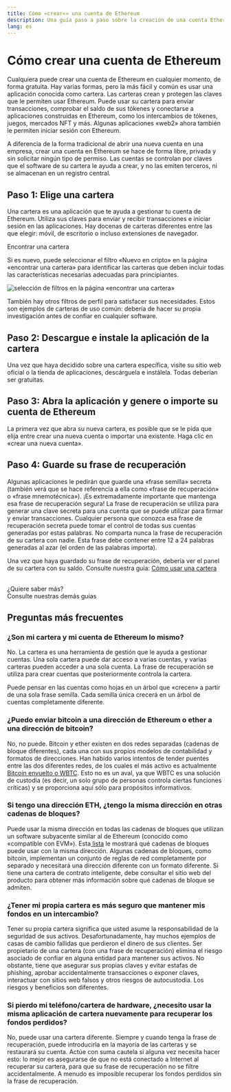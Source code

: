 ```yaml
---
title: Cómo «crear«» una cuenta de Ethereum
description: Una guía paso a paso sobre la creación de una cuenta Ethereum utilizando una cartera.
lang: es
---
```


# Cómo crear una cuenta de Ethereum

Cualquiera puede crear una cuenta de Ethereum en cualquier momento, de forma gratuita. Hay varias formas, pero la más fácil y común es usar una aplicación conocida como cartera. Las carteras crean y protegen las claves que le permiten usar Ethereum. Puede usar su cartera para enviar transacciones, comprobar el saldo de sus tókenes y conectarse a aplicaciones construidas en Ethereum, como los intercambios de tókenes, juegos, mercados NFT y más. Algunas aplicaciones «web2» ahora también le permiten iniciar sesión con Ethereum.

A diferencia de la forma tradicional de abrir una nueva cuenta en una empresa, crear una cuenta en Ethereum se hace de forma libre, privada y sin solicitar ningún tipo de permiso. Las cuentas se controlan por claves que el software de su cartera le ayuda a crear, y no las emiten terceros, ni se almacenan en un registro central.

## Paso 1: Elige una cartera

Una cartera es una aplicación que te ayuda a gestionar tu cuenta de Ethereum. Utiliza sus claves para enviar y recibir transacciones e iniciar sesión en las aplicaciones. Hay docenas de carteras diferentes entre las que elegir: móvil, de escritorio o incluso extensiones de navegador.

<ButtonLink to="/wallets/find-wallet/">
  Encontrar una cartera
</ButtonLink>

Si es nuevo, puede seleccionar el filtro «Nuevo en cripto» en la página «encontrar una cartera» para identificar las carteras que deben incluir todas las características necesarias adecuadas para principiantes.

![selección de filtros en la página «encontrar una cartera»](./wallet-box.png)

También hay otros filtros de perfil para satisfacer sus necesidades. Estos son ejemplos de carteras de uso común: debería de hacer su propia investigación antes de confiar en cualquier software.

## Paso 2: Descargue e instale la aplicación de la cartera

Una vez que haya decidido sobre una cartera específica, visite su sitio web oficial o la tienda de aplicaciones, descárguela e instálela. Todas deberían ser gratuitas.

## Paso 3: Abra la aplicación y genere o importe su cuenta de Ethereum

La primera vez que abra su nueva cartera, es posible que se le pida que elija entre crear una nueva cuenta o importar una existente. Haga clic en «crear una nueva cuenta».

## Paso 4: Guarde su frase de recuperación

Algunas aplicaciones le pedirán que guarde una «frase semilla» secreta (también verá que se hace referencia a ella como «frase de recuperación» o «frase mnemotécnica»). ¡Es extremadamente importante que mantenga esa frase de recuperación segura! La frase de recuperación se utiliza para generar una clave secreta para una cuenta que se puede utilizar para firmar y enviar transacciones. Cualquier persona que conozca esa frase de recuperación secreta puede tomar el control de todas sus cuentas generadas por estas palabras. No comparta nunca la frase de recuperación de su cartera con nadie. Esta frase debe contener entre 12 a 24 palabras generadas al azar (el orden de las palabras importa).

Una vez que haya guardado su frase de recuperación, debería ver el panel de su cartera con su saldo. Consulte nuestra guía: [Cómo usar una cartera](/guides/how-to-use-a-wallet)

 <br />

<InfoBanner shouldSpaceBetween emoji=":eyes:">
  <div>¿Quiere saber más?</div>
  <ButtonLink to="/guides/">
    Consulte nuestras demás guias
  </ButtonLink>
</InfoBanner>

## Preguntas más frecuentes

### ¿Son mi cartera y mi cuenta de Ethereum lo mismo?

No. La cartera es una herramienta de gestión que le ayuda a gestionar cuentas. Una sola cartera puede dar acceso a varias cuentas, y varias carteras pueden acceder a una sola cuenta. La frase de recuperación se utiliza para crear cuentas que posteriormente controla la cartera.

Puede pensar en las cuentas como hojas en un árbol que «crecen» a partir de una sola frase semilla. Cada semilla única crecerá en un árbol de cuentas completamente diferente.

### ¿Puedo enviar bitcoin a una dirección de Ethereum o ether a una dirección de bitcoin?

No, no puede. Bitcoin y ether existen en dos redes separadas (cadenas de bloque diferentes), cada una con sus propios modelos de contabilidad y formatos de direcciones. Han habido varios intentos de tender puentes entre las dos diferentes redes, de los cuales el más activo es actualmente [Bitcoin envuelto o WBTC](https://www.bitcoin.com/get-started/what-is-wbtc/). Esto no es un aval, ya que WBTC es una solución de custodia (es decir, un solo grupo de personas controla ciertas funciones críticas) y se proporciona aquí sólo para propósitos informativos.

### Si tengo una dirección ETH, ¿tengo la misma dirección en otras cadenas de bloques?

Puede usar la misma dirección en todas las cadenas de bloques que utilizan un software subyacente similar al de Ethereum (conocido como «compatible con EVM»). Esta[ lista](https://chainlist.org/) le mostrará qué cadenas de bloques puede usar con la misma dirección. Algunas cadenas de bloques, como bitcoin, implementan un conjunto de reglas de red completamente por separado y necesitará una dirección diferente con un formato diferente. Si tiene una cartera de contrato inteligente, debe consultar el sitio web del producto para obtener más información sobre qué cadenas de bloque se admiten.

### ¿Tener mi propia cartera es más seguro que mantener mis fondos en un intercambio?

Tener su propia cartera significa que usted asume la responsabilidad de la seguridad de sus activos. Desafortunadamente, hay muchos ejemplos de casas de cambio fallidas que perdieron el dinero de sus clientes. Ser propietario de una cartera (con una frase de recuperación) elimina el riesgo asociado de confiar en alguna entidad para mantener sus activos. No obstante, tiene que asegurar sus propias claves y evitar estafas de phishing, aprobar accidentalmente transacciones o exponer claves, interactuar con sitios web falsos y otros riesgos de autocustodia. Los riesgos y beneficios son diferentes.

### Si pierdo mi teléfono/cartera de hardware, ¿necesito usar la misma aplicación de cartera nuevamente para recuperar los fondos perdidos?

No, puede usar una cartera diferente. Siempre y cuando tenga la frase de recuperación, puede introducirla en la mayoría de las carteras y se restaurará su cuenta. Actúe con suma cautela si alguna vez necesita hacer esto: lo mejor es asegurarse de que no está conectado a Internet al recuperar su cartera, para que su frase de recuperación no se filtre accidentalmente. A menudo es imposible recuperar los fondos perdidos sin la frase de recuperación.
